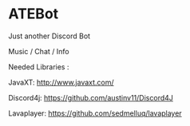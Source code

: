 # ATEBot
Just another Discord Bot

Music / Chat / Info

Needed Libraries :

JavaXT: http://www.javaxt.com/

Discord4j: https://github.com/austinv11/Discord4J

Lavaplayer: https://github.com/sedmelluq/lavaplayer
